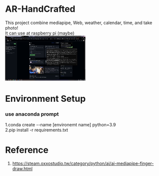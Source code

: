 # AR-HandCrafted  
This project combine mediapipe, Web, weather, calendar, time, and take photo!  
It can use at raspberry pi (maybe)  
![image](https://github.com/Z5Y83/AR-HandCrafted/blob/main/2024-03-05%2020-12-24.gif)
# Environment Setup
  ### use anaconda prompt
  1.conda create --name [environemt name] python=3.9  
  2.pip install -r requirements.txt  
# Reference  
1. https://steam.oxxostudio.tw/category/python/ai/ai-mediapipe-finger-draw.html  
